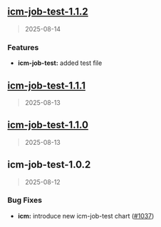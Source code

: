 
<a name="icm-job-test-1.1.2"></a>
## [icm-job-test-1.1.2](https://github.com/intershop/helm-charts/compare/icm-job-test-1.1.1...icm-job-test-1.1.2)

> 2025-08-14

### Features

* **icm-job-test:** added test file


<a name="icm-job-test-1.1.1"></a>
## [icm-job-test-1.1.1](https://github.com/intershop/helm-charts/compare/icm-job-test-1.1.0...icm-job-test-1.1.1)

> 2025-08-13


<a name="icm-job-test-1.1.0"></a>
## [icm-job-test-1.1.0](https://github.com/intershop/helm-charts/compare/icm-job-test-1.0.2...icm-job-test-1.1.0)

> 2025-08-13


<a name="icm-job-test-1.0.2"></a>
## icm-job-test-1.0.2

> 2025-08-12

### Bug Fixes

* **icm:** introduce new icm-job-test chart ([#1037](https://github.com/intershop/helm-charts/issues/1037))


